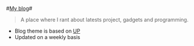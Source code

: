#[My blog](http://amirolahmad.github.io)#

> A place where I rant about latests project, gadgets and programming.

+ Blog theme is based on [UP][]
+ Updated on a weekly basis

[UP]: https://github.com/caarlos0/up "UP"

